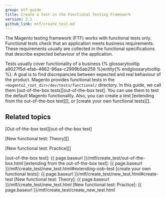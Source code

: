 ```yaml
---
group: mtf-guide
title: Create a test in the Functional Testing Framework
version: 2.1
github_link: mtf/create_test.md
---
```


The Magento testing framework (FTF) works with functional tests only. Functional tests check that an application meets business requirements. These requirements usually are collected in the functional specifications that describe expected behaviour of the application.

Tests usually cover functionality of a business {% glossarytooltip a9027f5d-efab-4662-96aa-c2999b5ab259 %}entity{% endglossarytooltip %}. A goal is to find discrepancies between expected and real behaviour of the product.
Magento provides functional tests in the `<magento2_root_dir>/dev/tests/functional/` directory. In this guide, we call them [out-of-the-box tests][out-of-the-box test]. You can use them to test the default Magento functionality. Also, you can create a test [extending from the out-of-the-box test][], or [create your own functional tests][].

## Related topics

[Out-of-the-box test][out-of-the-box test]

[New functional test: Theory][]

[New functional test: Practice][]

<!-- LINK DEFINITIONS -->

[out-of-the-box test]: {{ page.baseurl }}/mtf/create_test/out-of-the-box.html
[extending from the out-of-the-box test]: {{ page.baseurl }}/mtf/create_test/new_test.html#extending-oob-test
[create your own functional tests]: {{ page.baseurl }}/mtf/create_test/new_test.html#create-test
[New functional test: Theory]: {{ page.baseurl }}/mtf/create_test/new_test.html
[New functional test: Practice]: {{ page.baseurl }}/mtf/create_test/create_new_test.html
